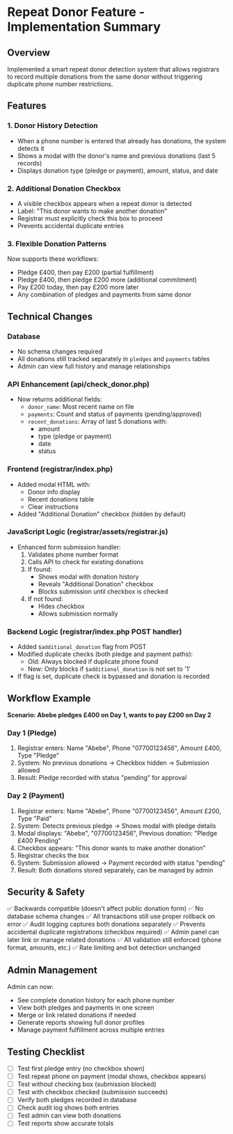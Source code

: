 # Repeat Donor Feature - Implementation Summary

## Overview
Implemented a smart repeat donor detection system that allows registrars to record multiple donations from the same donor without triggering duplicate phone number restrictions.

## Features

### 1. Donor History Detection
- When a phone number is entered that already has donations, the system detects it
- Shows a modal with the donor's name and previous donations (last 5 records)
- Displays donation type (pledge or payment), amount, status, and date

### 2. Additional Donation Checkbox
- A visible checkbox appears when a repeat donor is detected
- Label: "This donor wants to make another donation"
- Registrar must explicitly check this box to proceed
- Prevents accidental duplicate entries

### 3. Flexible Donation Patterns
Now supports these workflows:
- Pledge £400, then pay £200 (partial fulfillment)
- Pledge £400, then pledge £200 more (additional commitment)
- Pay £200 today, then pay £200 more later
- Any combination of pledges and payments from same donor

## Technical Changes

### Database
- No schema changes required
- All donations still tracked separately in `pledges` and `payments` tables
- Admin can view full history and manage relationships

### API Enhancement (api/check_donor.php)
- Now returns additional fields:
  - `donor_name`: Most recent name on file
  - `payments`: Count and status of payments (pending/approved)
  - `recent_donations`: Array of last 5 donations with:
    - amount
    - type (pledge or payment)
    - date
    - status

### Frontend (registrar/index.php)
- Added modal HTML with:
  - Donor info display
  - Recent donations table
  - Clear instructions
- Added "Additional Donation" checkbox (hidden by default)

### JavaScript Logic (registrar/assets/registrar.js)
- Enhanced form submission handler:
  1. Validates phone number format
  2. Calls API to check for existing donations
  3. If found:
     - Shows modal with donation history
     - Reveals "Additional Donation" checkbox
     - Blocks submission until checkbox is checked
  4. If not found:
     - Hides checkbox
     - Allows submission normally

### Backend Logic (registrar/index.php POST handler)
- Added `$additional_donation` flag from POST
- Modified duplicate checks (both pledge and payment paths):
  - Old: Always blocked if duplicate phone found
  - New: Only blocks if `$additional_donation` is not set to '1'
- If flag is set, duplicate check is bypassed and donation is recorded

## Workflow Example

**Scenario: Abebe pledges £400 on Day 1, wants to pay £200 on Day 2**

### Day 1 (Pledge)
1. Registrar enters: Name "Abebe", Phone "07700123456", Amount £400, Type "Pledge"
2. System: No previous donations → Checkbox hidden → Submission allowed
3. Result: Pledge recorded with status "pending" for approval

### Day 2 (Payment)
1. Registrar enters: Name "Abebe", Phone "07700123456", Amount £200, Type "Paid"
2. System: Detects previous pledge → Shows modal with pledge details
3. Modal displays: "Abebe", "07700123456", Previous donation: "Pledge £400 Pending"
4. Checkbox appears: "This donor wants to make another donation"
5. Registrar checks the box
6. System: Submission allowed → Payment recorded with status "pending"
7. Result: Both donations stored separately, can be managed by admin

## Security & Safety

✅ Backwards compatible (doesn't affect public donation form)
✅ No database schema changes
✅ All transactions still use proper rollback on error
✅ Audit logging captures both donations separately
✅ Prevents accidental duplicate registrations (checkbox required)
✅ Admin panel can later link or manage related donations
✅ All validation still enforced (phone format, amounts, etc.)
✅ Rate limiting and bot detection unchanged

## Admin Management

Admin can now:
- See complete donation history for each phone number
- View both pledges and payments in one screen
- Merge or link related donations if needed
- Generate reports showing full donor profiles
- Manage payment fulfillment across multiple entries

## Testing Checklist

- [ ] Test first pledge entry (no checkbox shown)
- [ ] Test repeat phone on payment (modal shows, checkbox appears)
- [ ] Test without checking box (submission blocked)
- [ ] Test with checkbox checked (submission succeeds)
- [ ] Verify both pledges recorded in database
- [ ] Check audit log shows both entries
- [ ] Test admin can view both donations
- [ ] Test reports show accurate totals
